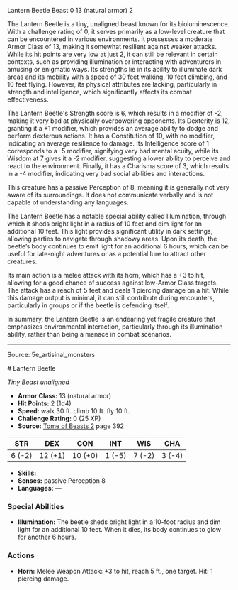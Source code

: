 <MonsterName/>Lantern Beetle</MonsterName>
<CreatureType/>Beast</CreatureType>
<CR/>0</CR>
<AC/>13 (natural armor)</AC>
<HP/>2</HP>
<summary>The Lantern Beetle is a tiny, unaligned beast known for its bioluminescence. With a challenge rating of 0, it serves primarily as a low-level creature that can be encountered in various environments. It possesses a moderate Armor Class of 13, making it somewhat resilient against weaker attacks. While its hit points are very low at just 2, it can still be relevant in certain contexts, such as providing illumination or interacting with adventurers in amusing or enigmatic ways. Its strengths lie in its ability to illuminate dark areas and its mobility with a speed of 30 feet walking, 10 feet climbing, and 10 feet flying. However, its physical attributes are lacking, particularly in strength and intelligence, which significantly affects its combat effectiveness.</summary>

<detail>

The Lantern Beetle's Strength score is 6, which results in a modifier of -2, making it very bad at physically overpowering opponents. Its Dexterity is 12, granting it a +1 modifier, which provides an average ability to dodge and perform dexterous actions. It has a Constitution of 10, with no modifier, indicating an average resilience to damage. Its Intelligence score of 1 corresponds to a -5 modifier, signifying very bad mental acuity, while its Wisdom at 7 gives it a -2 modifier, suggesting a lower ability to perceive and react to the environment. Finally, it has a Charisma score of 3, which results in a -4 modifier, indicating very bad social abilities and interactions.

This creature has a passive Perception of 8, meaning it is generally not very aware of its surroundings. It does not communicate verbally and is not capable of understanding any languages. 

The Lantern Beetle has a notable special ability called Illumination, through which it sheds bright light in a radius of 10 feet and dim light for an additional 10 feet. This light provides significant utility in dark settings, allowing parties to navigate through shadowy areas. Upon its death, the beetle’s body continues to emit light for an additional 6 hours, which can be useful for late-night adventures or as a potential lure to attract other creatures.

Its main action is a melee attack with its horn, which has a +3 to hit, allowing for a good chance of success against low-Armor Class targets. The attack has a reach of 5 feet and deals 1 piercing damage on a hit. While this damage output is minimal, it can still contribute during encounters, particularly in groups or if the beetle is defending itself. 

In summary, the Lantern Beetle is an endearing yet fragile creature that emphasizes environmental interaction, particularly through its illumination ability, rather than being a menace in combat scenarios.</detail>



---

Source: 5e_artisinal_monsters

<statblock>
# Lantern Beetle

*Tiny* *Beast* *unaligned*

- **Armor Class:** 13 (natural armor)
- **Hit Points:** 2 (1d4)
- **Speed:** walk 30 ft. climb 10 ft. fly 10 ft.
- **Challenge Rating:** 0 (25 XP)
- **Source:** [Tome of Beasts 2](https://koboldpress.com/kpstore/product/tome-of-beasts-2-for-5th-edition) page 392

| STR | DEX | CON | INT | WIS | CHA |
| --- | --- | --- | --- | --- | --- |
| 6 (-2) | 12 (+1) | 10 (+0) | 1 (-5) | 7 (-2) | 3 (-4) |

- **Skills:** 
- **Senses:** passive Perception 8
- **Languages:** —

### Special Abilities

- **Illumination:** The beetle sheds bright light in a 10-foot radius and dim light for an additional 10 feet. When it dies, its body continues to glow for another 6 hours.

### Actions

- **Horn:** Melee Weapon Attack: +3 to hit, reach 5 ft., one target. Hit: 1 piercing damage.


</statblock>


